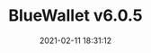 ---
layout: post
date: 2021-02-11 18:31:12
categories: [software]
title: BlueWallet v6.0.5
description: Fee estimation based on mempool, import LND seeds + Electrum JSON imports
external_url: https://github.com/BlueWallet/BlueWallet/releases/tag/v6.0.4
---